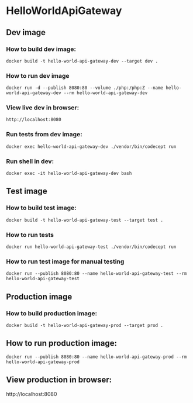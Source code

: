 # HelloWorldApiGateway

## Dev image

### How to build dev image:

    docker build -t hello-world-api-gateway-dev --target dev .

### How to run dev image

    docker run -d --publish 8080:80 --volume ./php:/php:Z --name hello-world-api-gateway-dev --rm hello-world-api-gateway-dev

### View live dev in browser:

    http://localhost:8080

### Run tests from dev image:

    docker exec hello-world-api-gateway-dev ./vendor/bin/codecept run

### Run shell in dev:

    docker exec -it hello-world-api-gateway-dev bash

## Test image

### How to build test image:

    docker build -t hello-world-api-gateway-test --target test .

### How to run tests

    docker run hello-world-api-gateway-test ./vendor/bin/codecept run

### How to run test image for manual testing

    docker run --publish 8080:80 --name hello-world-api-gateway-test --rm hello-world-api-gateway-test

## Production image

### How to build production image:

    docker build -t hello-world-api-gateway-prod --target prod .

## How to run production image:

    docker run --publish 8080:80 --name hello-world-api-gateway-prod --rm hello-world-api-gateway-prod

## View production in browser:

http://localhost:8080